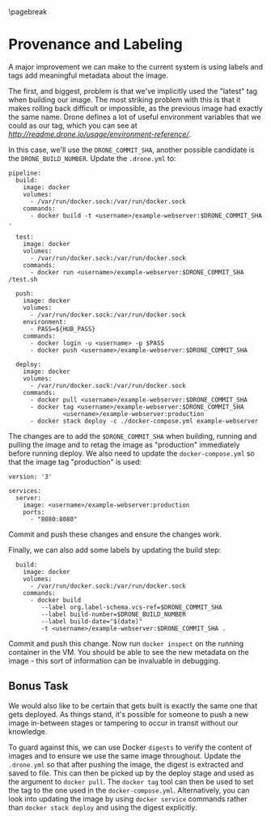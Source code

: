 \pagebreak

# Provenance and Labeling

A major improvement we can make to the current system is using labels and tags
add meaningful metadata about the image.

The first, and biggest, problem is that we've implicitly used the "latest" tag
when building our image. The most striking problem with this is that it makes
rolling back difficult or impossible, as the previous image had exactly the same
name. Drone defines a lot of useful environment variables that we could as our
tag, which you can see at _http://readme.drone.io/usage/environment-reference/_.

In this case, we'll use the `DRONE_COMMIT_SHA`, another possible candidate is
the `DRONE_BUILD_NUMBER`. Update the `.drone.yml` to:

```
pipeline:
  build:
    image: docker
    volumes:
      - /var/run/docker.sock:/var/run/docker.sock
    commands:
      - docker build -t <username>/example-webserver:$DRONE_COMMIT_SHA .

  test:
    image: docker
    volumes:
      - /var/run/docker.sock:/var/run/docker.sock
    commands:
      - docker run <username>/example-webserver:$DRONE_COMMIT_SHA /test.sh

  push:
    image: docker
    volumes:
      - /var/run/docker.sock:/var/run/docker.sock
    environment:
      - PASS=${HUB_PASS}
    commands:
      - docker login -u <username> -p $PASS
      - docker push <username>/example-webserver:$DRONE_COMMIT_SHA

  deploy:
    image: docker
    volumes:
      - /var/run/docker.sock:/var/run/docker.sock
    commands:
      - docker pull <username>/example-webserver:$DRONE_COMMIT_SHA
      - docker tag <username>/example-webserver:$DRONE_COMMIT_SHA 
               <username>/example-webserver:production
      - docker stack deploy -c ./docker-compose.yml example-webserver
```

The changes are to add the `$DRONE_COMMIT_SHA` when building, running and
pulling the image and to retag the image as "production" immediately before running
deploy. We also need to update the `docker-compose.yml` so that the image tag
"production" is used:

```
version: '3'                                                                    
                                                                                
services:                                                                       
  server:                                                                       
    image: <username>/example-webserver:production
    ports:                                                                      
      - "8080:8080"  
```

Commit and push these changes and ensure the changes work.

Finally, we can also add some labels by updating the build step:

```
  build:
    image: docker
    volumes:
      - /var/run/docker.sock:/var/run/docker.sock
    commands:
      - docker build
         --label org.label-schema.vcs-ref=$DRONE_COMMIT_SHA
         --label build-number=$DRONE_BUILD_NUMBER
         --label build-date="$(date)"
         -t <username>/example-webserver:$DRONE_COMMIT_SHA .

```

Commit and push this change. Now run `docker inspect` on the running container
in the VM. You should be able to see the new metadata on the image - this sort
of information can be invaluable in debugging.

## Bonus Task

We would also like to be certain that gets built is exactly the same one that
gets deployed. As things stand, it's possible for someone to push a new image
in-between stages or tampering to occur in transit without our knowledge.

To guard against this, we can use Docker `digests` to verify the content of
images and to ensure we use the same image throughout. Update the `.drone.yml`
so that after pushing the image, the digest is extracted and saved to file. This
can then be picked up by the deploy stage and used as the argument to `docker
pull`. The `docker tag` tool can then be used to set the tag to the one used in
the `docker-compose.yml`. Alternatively, you can look into updating the image by
using `docker service` commands rather than `docker stack deploy` and using the
digest explicitly.



